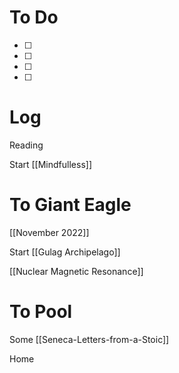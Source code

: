 
# To Do
- [ ] 
- [ ] 
- [ ] 
- [ ] 


# Log

Reading

Start [[Mindfulless]]

# To Giant Eagle

[[November 2022]]

Start [[Gulag Archipelago]]

[[Nuclear Magnetic Resonance]]


# To Pool 

Some [[Seneca-Letters-from-a-Stoic]]

Home
